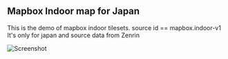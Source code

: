 ## Mapbox Indoor map for Japan
This is the demo of mapbox indoor tilesets.
source id == mapbox.indoor-v1
It's only for japan and source data from Zenrin

![Screenshot](https://nagix.github.io/mapbox-gl-indoor-map/SCS.jpg)